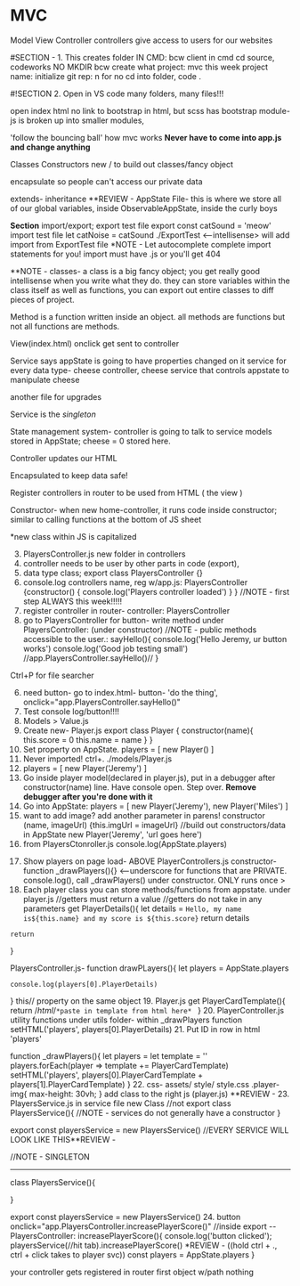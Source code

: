 # MVC

Model View Controller
controllers give access to users for our websites

#SECTION - 1. This creates folder
IN CMD:
bcw client in cmd
cd source, codeworks
NO MKDIR
bcw create
  what project: mvc this week
  project name: 
  initialize git rep: n for no
    cd into folder, code .

#!SECTION 2. Open in VS code
many folders, many files!!!

open index html
no link to bootstrap in html, but scss has bootstrap
module- js is broken up into smaller modules,

'follow the bouncing ball' how mvc works
**Never have to come into app.js and change anything**

  Classes
  Constructors
  new / to build out classes/fancy object

encapsulate so people can't access our private data

  extends- inheritance
**REVIEW - AppState File- this is where we store all of our global variables, inside ObservableAppState, inside the curly boys

**Section** import/export; 
export test file
  export const catSound = 'meow'
import test file
  let catNoise = catSound ./ExportTest <--intellisense> will add import from ExportTest file
*NOTE - Let autocomplete complete import statements for you!
  import must have .js or you'll get 404

**NOTE - classes- a class is a big fancy object; you get really good intellisense when you write what they do. they can store variables within the class itself as well as functions, you can export out entire classes to diff pieces of project.

Method is a function written inside an object. all methods are functions but not all functions are methods.

View(index.html) onclick get sent to controller

Service says appState is going to have properties changed on it
  service for every data type- cheese controller, cheese service that controls appstate to manipulate cheese

  another file for upgrades

Service is the *singleton*

State management system- controller is going to talk to service
  models stored in AppState; cheese = 0 stored here.

Controller updates our HTML

Encapsulated to keep data safe!

Register controllers in router to be used from HTML ( the view )

Constructor- when new home-controller, it runs code inside constructor; similar to calling functions at the bottom of JS sheet

*new class within JS is capitalized

3. PlayersController.js new folder in controllers
  1. controller needs to be user by other parts in code (export), 
  2. data type class; export class PlayersController {}
  3. console.log controllers name, reg w/app.js: PlayersController {constructor() {
    console.log('Players controller loaded')
  } }
  //NOTE - first step ALWAYS this week!!!!!
  4. register controller in router- controller: PlayersController
  5. go to PlayersController for button- write method under PlayersController: (under constructor) //NOTE - public methods accessible to the user.:
  sayHello(){
    console.log('Hello Jeremy, ur button works')
    console.log('Good job testing small')
    //app.PlayersController.sayHello()//
  }

  Ctrl+P for file searcher

  6. need button- go to index.html- button- 'do the thing', onclick="app.PlayersController.sayHello()"
  7. Test console log/button!!!!
  8. Models > Value.js
  9. Create new- Player.js 
  export class Player {
    constructor(name){
      this.score = 0
      this.name = name
    }
  }
  10. Set property on AppState. 
  players = [
    new Player()
  ]
  11. Never imported! ctrl+. ./models/Player.js
  12. players = [
    new Player('Jeremy')
  ]
  13. Go inside player model(declared in player.js), put in a debugger after constructor(name) line. Have console open. Step over.
  **Remove debugger after you're done with it**
  14. Go into AppState:
  players = [
    new Player('Jeremy'),
    new Player('Miles')
  ]
  15. want to add image? add another parameter in parens! constructor (name, imageUrl) {this.imgUrl = imageUrl}
  //build out constructors/data in AppState
  new Player('Jeremy', 'url goes here')
  16. from PlayersCtonroller.js console.log(AppState.players)
  <!-- new Player('Jeremy') -->
  17. Show players on page load- ABOVE PlayerControllers.js constructor- function _drawPlayers(){}  <--underscore for functions that are PRIVATE. console.log(), call _drawPlayers() under constructor. ONLY runs once >
  18. Each player class you can store methods/functions from appstate. under player.js
  //getters must return a value
  //getters do not take in any parameters
  get PlayerDetails(){
    let details = `Hello, my name is${this.name} and my score is ${this.score}`
    return details
    
    return 
  }

  PlayersController.js- function drawPLayers(){
    let players = AppState.players

    console.log(players[0].PlayerDetails)
  }
  this// property on the same object
  19. Player.js
  get PlayerCardTemplate(){
    return /*html*/`
    *paste in template from html here* 
    `
  }
  20. PlayerController.js
  utility functions under utils folder- within _drawPlayers function
  setHTML('players', players[0].PlayerDetails)
  21. Put ID in row in html 'players'

function _drawPlayers(){
  let players = 
  let template = ''
  players.forEach(player => template += PlayerCardTemplate)
  setHTML('players', players[0].PlayerCardTemplate + players[1].PlayerCardTemplate)
}
22. css- assets/ style/ style.css
.player-img{
  max-height: 30vh;
}
add class to the right js (player.js)
**REVIEW - 
23. PlayersService.js in service file
new Class //not export
  class PlayersService(){
  //NOTE - services do not generally have a constructor
  }

  export const playersService = new PlayersService()
  //EVERY SERVICE WILL LOOK LIKE THIS**REVIEW - 

  //NOTE - SINGLETON

  -------------------------

  class PlayersService(){

  }

  export const playersService = new PlayersService()
  24. 
  button onclick="app.PlayersController.increasePlayerScore()"
//inside export   -- PlayersController:
  increasePlayerScore(){
    console.log('button clicked');
  playersService(//hit tab).increasePlayerScore()   *REVIEW - ((hold ctrl + ., ctrl + click takes to player svc))
    const players = AppState.players
  }


your controller gets registered in router
first object w/path nothing